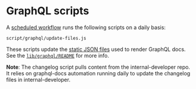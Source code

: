 # GraphQL scripts

A [scheduled workflow](../.github/workflows/update-graphql-files.yml) runs the following
scripts on a daily basis:

```
script/graphql/update-files.js
```

These scripts update the [static JSON files](../../lib/graphql/static) used to
render GraphQL docs. See the [`lib/graphql/README`](../../lib/graphql/README.md)
for more info.

**Note**: The changelog script pulls content from the internal-developer repo. It relies on graphql-docs automation running daily to update the changelog files in internal-developer.
